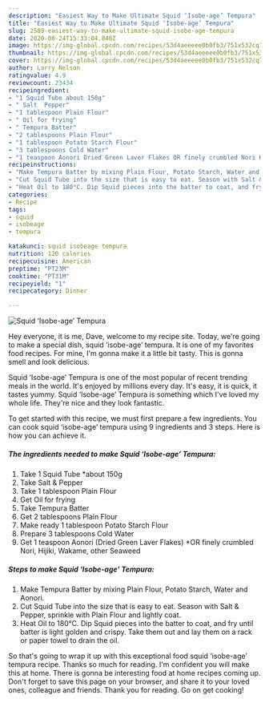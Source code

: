```yaml
---
description: "Easiest Way to Make Ultimate Squid ‘Isobe-age’ Tempura"
title: "Easiest Way to Make Ultimate Squid ‘Isobe-age’ Tempura"
slug: 2589-easiest-way-to-make-ultimate-squid-isobe-age-tempura
date: 2020-08-24T15:33:04.846Z
image: https://img-global.cpcdn.com/recipes/53d4aeeeee0b0fb3/751x532cq70/squid-isobe-age-tempura-recipe-main-photo.jpg
thumbnail: https://img-global.cpcdn.com/recipes/53d4aeeeee0b0fb3/751x532cq70/squid-isobe-age-tempura-recipe-main-photo.jpg
cover: https://img-global.cpcdn.com/recipes/53d4aeeeee0b0fb3/751x532cq70/squid-isobe-age-tempura-recipe-main-photo.jpg
author: Larry Nelson
ratingvalue: 4.9
reviewcount: 23434
recipeingredient:
- "1 Squid Tube about 150g"
- " Salt  Pepper"
- "1 tablespoon Plain Flour"
- " Oil for frying"
- " Tempura Batter"
- "2 tablespoons Plain Flour"
- "1 tablespoon Potato Starch Flour"
- "3 tablespoons Cold Water"
- "1 teaspoon Aonori Dried Green Laver Flakes OR finely crumbled Nori Hijiki Wakame other Seaweed"
recipeinstructions:
- "Make Tempura Batter by mixing Plain Flour, Potato Starch, Water and Aonori."
- "Cut Squid Tube into the size that is easy to eat. Season with Salt &amp; Pepper, sprinkle with Plain Flour and lightly coat."
- "Heat Oil to 180°C. Dip Squid pieces into the batter to coat, and fry until batter is light golden and crispy. Take them out and lay them on a rack or paper towel to drain the oil."
categories:
- Recipe
tags:
- squid
- isobeage
- tempura

katakunci: squid isobeage tempura 
nutrition: 120 calories
recipecuisine: American
preptime: "PT23M"
cooktime: "PT31M"
recipeyield: "1"
recipecategory: Dinner

---
```



![Squid ‘Isobe-age’ Tempura](https://img-global.cpcdn.com/recipes/53d4aeeeee0b0fb3/751x532cq70/squid-isobe-age-tempura-recipe-main-photo.jpg)

Hey everyone, it is me, Dave, welcome to my recipe site. Today, we're going to make a special dish, squid ‘isobe-age’ tempura. It is one of my favorites food recipes. For mine, I'm gonna make it a little bit tasty. This is gonna smell and look delicious.

Squid ‘Isobe-age’ Tempura is one of the most popular of recent trending meals in the world. It's enjoyed by millions every day. It's easy, it is quick, it tastes yummy. Squid ‘Isobe-age’ Tempura is something which I've loved my whole life. They're nice and they look fantastic.




To get started with this recipe, we must first prepare a few ingredients. You can cook squid ‘isobe-age’ tempura using 9 ingredients and 3 steps. Here is how you can achieve it.

<!--inarticleads1-->

##### The ingredients needed to make Squid ‘Isobe-age’ Tempura:

1. Take 1 Squid Tube *about 150g
1. Take  Salt &amp; Pepper
1. Take 1 tablespoon Plain Flour
1. Get  Oil for frying
1. Take  Tempura Batter
1. Get 2 tablespoons Plain Flour
1. Make ready 1 tablespoon Potato Starch Flour
1. Prepare 3 tablespoons Cold Water
1. Get 1 teaspoon Aonori (Dried Green Laver Flakes) *OR finely crumbled Nori, Hijiki, Wakame, other Seaweed




<!--inarticleads2-->

##### Steps to make Squid ‘Isobe-age’ Tempura:

1. Make Tempura Batter by mixing Plain Flour, Potato Starch, Water and Aonori.
1. Cut Squid Tube into the size that is easy to eat. Season with Salt &amp; Pepper, sprinkle with Plain Flour and lightly coat.
1. Heat Oil to 180°C. Dip Squid pieces into the batter to coat, and fry until batter is light golden and crispy. Take them out and lay them on a rack or paper towel to drain the oil.




So that's going to wrap it up with this exceptional food squid ‘isobe-age’ tempura recipe. Thanks so much for reading. I'm confident you will make this at home. There is gonna be interesting food at home recipes coming up. Don't forget to save this page on your browser, and share it to your loved ones, colleague and friends. Thank you for reading. Go on get cooking!
